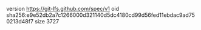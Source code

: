 version https://git-lfs.github.com/spec/v1
oid sha256:e9e52db2a7c1266000d321140d5dc4180cd99d56fed11ebdac9ad750213d48f7
size 3727
